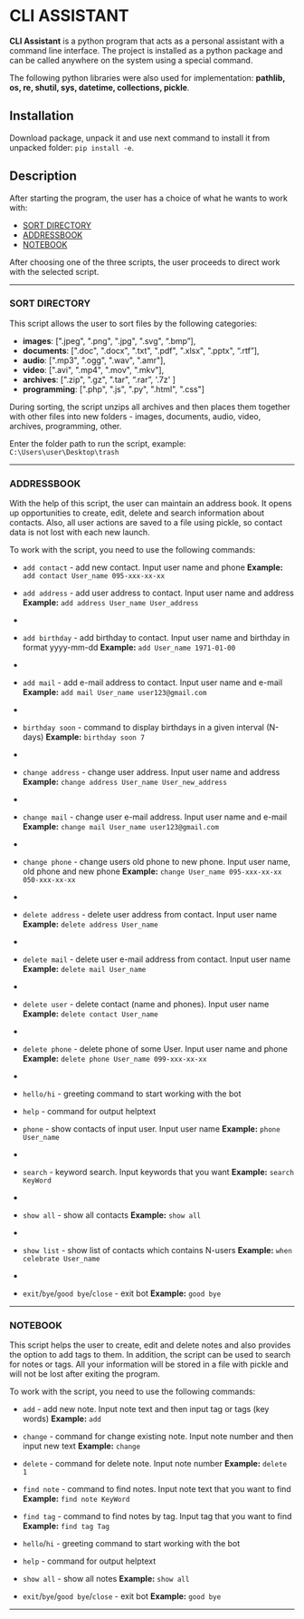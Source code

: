 # CLI ASSISTANT
<b>CLI Assistant</b> is a python program that acts as a personal assistant with a command line interface.  The project is installed as a python package and can be called anywhere on the system using a special command.

The following python libraries were also used for implementation: <b>pathlib, os, re, shutil, sys, datetime, collections, pickle</b>.
## Installation

Download package, unpack it and use next command to install it from unpacked folder: `pip install -e`.

## Description

After starting the program, the user has a choice of what he wants to work with:
 - [SORT DIRECTORY](#sort-directory)
 - [ADDRESSBOOK](#addressbook)
 - [NOTEBOOK](#notebook)
 
 After choosing one of the three scripts, the user proceeds to direct work with the selected script.

__________________________________________________________________________________________________________________________________________________________________

### SORT DIRECTORY

This script allows the user to sort files by the following categories:
- **images**: [".jpeg", ".png", ".jpg", ".svg", “.bmp”], 
- **documents**: [".doc", ".docx", ".txt", ".pdf", ".xlsx", ".pptx", “.rtf”], 
- **audio**: [".mp3", ".ogg", ".wav", ".amr"], 
- **video**: [".avi", ".mp4", ".mov", ".mkv"], 
- **archives**: [".zip", ".gz", ".tar", “.rar”, '.7z' ] 
- **programming**: [".php", ".js", ".py", ".html", ".css"]

 During sorting, the script unzips all archives and then places them together with other files into new folders - images, documents, audio, video, archives, programming, other.
 
 Enter the folder path to run the script, example: `C:\Users\user\Desktop\trash`
 
 __________________________________________________________________________________________________________________________________________________________________
 
 ### ADDRESSBOOK
 
With the help of this script, the user can maintain an address book. It opens up opportunities to create, edit, delete and search information about contacts.  Also, all user actions are saved to a file using pickle, so contact data is not lost with each new launch.

To work with the script, you need to use the following commands:
- `add contact` - add new contact. Input user name and phone
**Example:** `add contact User_name 095-xxx-xx-xx`

- `add address` - add user address to contact. Input user name and address
**Example:** `add address User_name User_address`
- 
- `add birthday` - add birthday to contact. Input user name and birthday in format yyyy-mm-dd
**Example:** `add User_name 1971-01-00`
- 
- `add mail` - add e-mail address to contact. Input user name and e-mail
**Example:** `add mail User_name user123@gmail.com`
- 
- `birthday soon` - command to display birthdays in a given interval (N-days)
**Example:** `birthday soon 7`
- 
- `change address` - change user address. Input user name and address
**Example:** `change address User_name User_new_address`
- 
- `change mail` - change user e-mail address. Input user name and e-mail
**Example:** `change mail User_name user123@gmail.com`
- 
- `change phone` - change users old phone to new phone. Input user name, old phone and new phone
**Example:** `change User_name 095-xxx-xx-xx 050-xxx-xx-xx`
- 
- `delete address` - delete user address from contact. Input user name
**Example:** `delete address User_name`
- 
- `delete mail` - delete user e-mail address from contact. Input user name
**Example:** `delete mail User_name`
- 
- `delete user` - delete contact (name and phones). Input user name
**Example:** `delete contact User_name`
- 
- `delete phone` - delete phone of some User. Input user name and phone
**Example:** `delete phone User_name 099-xxx-xx-xx`
- 
- `hello/hi` - greeting command to start working with the bot
- `help` - command for output helptext
- `phone` - show contacts of input user. Input user name
**Example:** `phone User_name`
- 
- `search` - keyword search. Input keywords that you want
**Example:** `search KeyWord`
- 
- `show all` - show all contacts
**Example:** `show all`
- 
- `show list` - show list of contacts which contains N-users
**Example:** `when celebrate User_name`
- 
- `exit`/`bye`/`good bye`/`close` - exit bot
**Example:** `good bye`

_____________________________________________________________________________________________________________________________________________________________________

### NOTEBOOK
This script helps the user to create, edit and delete notes and also provides the option to add tags to them.  In addition, the script can be used to search for notes or tags.  All your information will be stored in a file with pickle and will not be lost after exiting the program.

To work with the script, you need to use the following commands:

- `add` - add new note. Input note text and then input tag or tags (key words)
**Example:** `add`

- `change` - command for change existing note. Input note number and then input new text
**Example:** `change`

- `delete` - command for delete note. Input note number
**Example:** `delete 1`

- `find note` - command to find notes. Input note text that you want to find
**Example:** `find note KeyWord`

- `find tag` - command to find notes by tag. Input tag that you want to find
**Example:** `find tag Tag`

- `hello`/`hi` - greeting command to start working with the bot
- `help` - command for output helptext
- `show all` - show all notes
**Example:** `show all`

- `exit`/`bye`/`good bye`/`close` - exit bot
**Example:** `good bye`

_____________________________________________________________________________________________________________________________________________________________________


